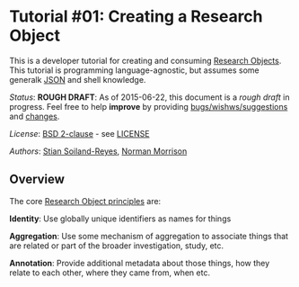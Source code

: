 # Tutorial #01: Creating a Research Object

This is a developer tutorial for creating and consuming [Research Objects](http://www.researchobject.org/).
This tutorial is programming language-agnostic, but assumes some
generalk [JSON](http://json.org/) and shell knowledge.  

*Status*: **ROUGH DRAFT**: As of 2015-06-22, this document is a *rough draft* in progress. Feel free to help 
**improve** by providing [bugs/wishws/suggestions](https://github.com/ResearchObject/ro-tutorials/issues) and 
[changes](https://github.com/ResearchObject/ro-tutorials/pulls).

*License*: [BSD 2-clause](http://opensource.org/licenses/BSD-2-Clause) - see [LICENSE](LICENSE)

*Authors*: [Stian Soiland-Reyes](http://orcid.org/0000-0001-9842-9718), [Norman Morrison](http://www.cs.manchester.ac.uk/about-us/staff/profile/?ea=Norman.Morrison)


## Overview

The core [Research Object principles](http://www.researchobject.org/overview/) are:

**Identity**: Use globally unique identifiers as names for things

**Aggregation**: Use some mechanism of aggregation to associate things that are related or part of the broader investigation, study, etc. 

**Annotation**: Provide additional metadata about those things, how they relate to each other, where they came from, when etc. 

